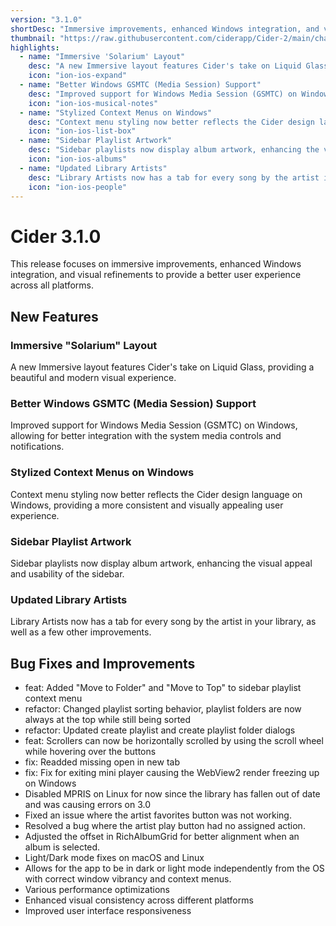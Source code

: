 ```yaml
---
version: "3.1.0"
shortDesc: "Immersive improvements, enhanced Windows integration, and visual refinements"
thumbnail: "https://raw.githubusercontent.com/ciderapp/Cider-2/main/changelogs/images/3.1.0.png"
highlights:
  - name: "Immersive 'Solarium' Layout"
    desc: "A new Immersive layout features Cider's take on Liquid Glass"
    icon: "ion-ios-expand"
  - name: "Better Windows GSMTC (Media Session) Support"
    desc: "Improved support for Windows Media Session (GSMTC) on Windows, allowing for better integration with the system media controls and notifications."
    icon: "ion-ios-musical-notes"
  - name: "Stylized Context Menus on Windows"
    desc: "Context menu styling now better reflects the Cider design language on Windows, providing a more consistent and visually appealing user experience."
    icon: "ion-ios-list-box"
  - name: "Sidebar Playlist Artwork"
    desc: "Sidebar playlists now display album artwork, enhancing the visual appeal and usability of the sidebar."
    icon: "ion-ios-albums"
  - name: "Updated Library Artists"
    desc: "Library Artists now has a tab for every song by the artist in your library, as well as a few other improvements."
    icon: "ion-ios-people"
---
```


# Cider 3.1.0

This release focuses on immersive improvements, enhanced Windows integration, and visual refinements to provide a better user experience across all platforms.

## New Features

### Immersive "Solarium" Layout
A new Immersive layout features Cider's take on Liquid Glass, providing a beautiful and modern visual experience.

### Better Windows GSMTC (Media Session) Support
Improved support for Windows Media Session (GSMTC) on Windows, allowing for better integration with the system media controls and notifications.

### Stylized Context Menus on Windows
Context menu styling now better reflects the Cider design language on Windows, providing a more consistent and visually appealing user experience.

### Sidebar Playlist Artwork
Sidebar playlists now display album artwork, enhancing the visual appeal and usability of the sidebar.

### Updated Library Artists
Library Artists now has a tab for every song by the artist in your library, as well as a few other improvements.

## Bug Fixes and Improvements
- feat: Added "Move to Folder" and "Move to Top" to sidebar playlist context menu
- refactor: Changed playlist sorting behavior, playlist folders are now always at the top while still being sorted
- refactor: Updated create playlist and create playlist folder dialogs
- feat: Scrollers can now be horizontally scrolled by using the scroll wheel while hovering over the buttons
- fix: Readded missing open in new tab
- fix: Fix for exiting mini player causing the WebView2 render freezing up on Windows
- Disabled MPRIS on Linux for now since the library has fallen out of date and was causing errors on 3.0
- Fixed an issue where the artist favorites button was not working.
- Resolved a bug where the artist play button had no assigned action.
- Adjusted the offset in RichAlbumGrid for better alignment when an album is selected.
- Light/Dark mode fixes on macOS and Linux
- Allows for the app to be in dark or light mode independently from the OS with correct window vibrancy and context menus.
- Various performance optimizations
- Enhanced visual consistency across different platforms
- Improved user interface responsiveness 
